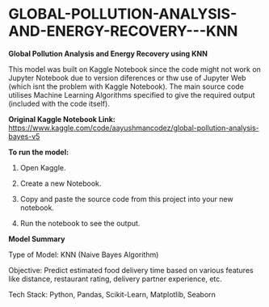 # GLOBAL-POLLUTION-ANALYSIS-AND-ENERGY-RECOVERY---KNN
**Global Pollution Analysis and Energy Recovery using KNN**

This model was built on Kaggle Notebook since the code might not work on Jupyter Notebook due to version diferences or thw use of Jupyter Web (which isnt the problem with Kaggle Notebook). The main source code utilises Machine Learning Algorithms specified to give the required output (included with the code itself).

**Original Kaggle Notebook Link:** https://www.kaggle.com/code/aayushmancodez/global-pollution-analysis-bayes-v5

**To run the model:**

1) Open Kaggle.

2) Create a new Notebook.

3) Copy and paste the source code from this project into your new notebook.

4) Run the notebook to see the output.

**Model Summary**

Type of Model: KNN (Naive Bayes Algorithm)

Objective: Predict estimated food delivery time based on various features like distance, restaurant rating, delivery partner experience, etc.

Tech Stack: Python, Pandas, Scikit-Learn, Matplotlib, Seaborn
